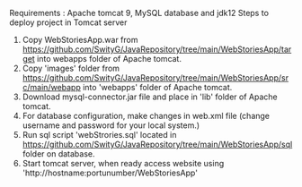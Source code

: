 Requirements : Apache tomcat 9, MySQL database and jdk12
Steps to deploy project in Tomcat server
1.  Copy WebStoriesApp.war from https://github.com/SwityG/JavaRepository/tree/main/WebStoriesApp/target into webapps folder of Apache tomcat.
2.  Copy 'images' folder from https://github.com/SwityG/JavaRepository/tree/main/WebStoriesApp/src/main/webapp into 'webapps' folder of Apache tomcat.
3.  Download mysql-connector.jar file and place in 'lib' folder of Apache tomcat.
4.  For database configuration, make changes in web.xml file (change username and password for your local system.)
5.  Run sql script 'webStrories.sql' located in https://github.com/SwityG/JavaRepository/tree/main/WebStoriesApp/sql folder on database.
6.  Start tomcat server, when ready access website using   'http://hostname:portunumber/WebStoriesApp'

